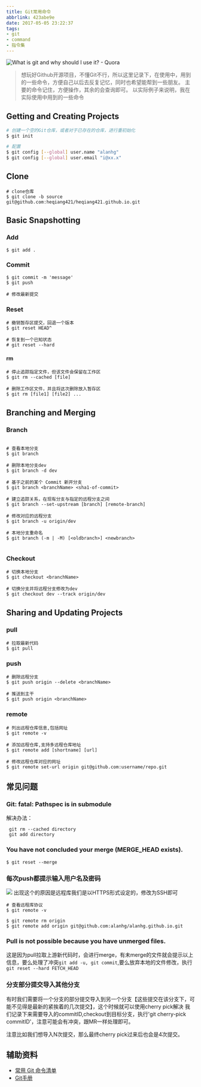 ```yaml
---
title: Git常用命令
abbrlink: 423abe9e
date: 2017-05-05 23:22:37
tags:
- git
- command
- 指令集
---
```

![What is git and why should I use it? - Quora](http://or0g12e5e.bkt.clouddn.com/blog/2017-09-10-161721.jpg)

> 想玩好Github开源项目，不懂Git不行，所以这里记录下，在使用中，用到的一些命令，方便自己以后去反复记忆，同时也希望能帮到一些朋友。
主要的命令记住，方便操作，其余的会查询即可。
以实际例子来说明，我在实际使用中用到的一些命令

## Getting and Creating Projects
```bash
# 创建一个空的Git仓库，或者对于已存在的仓库，进行重初始化
$ git init 

# 配置
$ git config [--global] user.name "alanhg"
$ git config [--global] user.email "i@xx.x"

```
## Clone

```
# clone仓库
$ git clone -b source git@github.com:heqiang421/heqiang421.github.io.git

```
## Basic Snapshotting

### Add
```
$ git add .

```

### Commit
```
$ git commit -m 'message'
$ git push

# 修改最新提交

```
### Reset

```
# 撤销暂存区提交，回退一个版本
$ git reset HEAD^

# 恢复到一个已知状态
# git reset --hard
```

#### rm
```
# 停止追踪指定文件，但该文件会保留在工作区
$ git rm --cached [file]

# 删除工作区文件，并且将这次删除放入暂存区
$ git rm [file1] [file2] ...

```
## Branching and Merging

### Branch
```

# 查看本地分支
$ git branch 

# 删除本地分支dev
$ git branch -d dev

# 基于之前的某个 Commit 新开分支
$ git branch <branchName> <sha1-of-commit>

# 建立追踪关系，在现有分支与指定的远程分支之间
$ git branch --set-upstream [branch] [remote-branch]

# 修改对应的远程分支
$ git branch -u origin/dev

# 本地分支重命名
$ git branch (-m | -M) [<oldbranch>] <newbranch>


```

### Checkout
```
# 切换本地分支
$ git checkout <branchName>

# 切换分支并将远程分支修改为dev
$ git checkout dev --track origin/dev
```

## Sharing and Updating Projects


### pull

```
# 拉取最新代码
$ git pull

```

### push

```
# 删除远程分支
$ git push origin --delete <branchName>

# 推送到主干
$ git push origin <branchName>

```

### remote

```
# 列出远程仓库信息,包括网址
$ git remote -v

# 添加远程仓库,支持多远程仓库地址
$ git remote add [shortname] [url]

# 修改远程仓库对应的网址
$ git remote set-url origin git@github.com:username/repo.git

```

## 常见问题

### Git: fatal: Pathspec is in submodule

 解决办法：
 
  ```
   git rm --cached directory
   git add directory
  ```

### You have not concluded your merge (MERGE_HEAD exists).

```
$ git reset --merge

```
### 每次push都提示输入用户名及密码
![](http://or0g12e5e.bkt.clouddn.com/2018-07-07-031614.png)
出现这个的原因是远程库我们是以HTTPS形式设定的，修改为SSH即可
```
# 查看远程库协议
$ git remote -v

$ git remote rm origin 
$ git remote add origin git@github.com:alanhg/alanhg.github.io.git

```

### Pull is not possible because you have unmerged files.
这是因为pull拉取上游新代码时，会进行merge，有未merge的文件就会提示以上信息，要么处理了冲突`git add -u, git commit`,要么放弃本地的文件修改，执行`git reset --hard FETCH_HEAD`

### 分支部分提交导入其他分支
有时我们需要将一个分支的部分提交导入到另一个分支【这些提交在该分支下，可能不见得是最新的紧挨着的几次提交】，这个时候就可以使用cherry pick解决
我们记录下来需要导入的commitID,checkout到目标分支，执行'git cherry-pick commitID'，注意可能会有冲突，跟MR一样处理即可。

注意比如我们想导入N次提交，那么最终cherry pick过来后也会是4次提交。


## 辅助资料

+ [常用 Git 命令清单](http://www.ruanyifeng.com/blog/2015/12/git-cheat-sheet.html)
+ [Git手册](https://git-scm.com/docs)